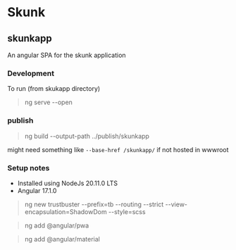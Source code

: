 # Skunk

## skunkapp

An angular SPA for the skunk application

### Development

To run (from skukapp directory)
> ng serve --open

### publish

> ng build --output-path ../publish/skunkapp

might need something like `--base-href /skunkapp/` if not hosted in wwwroot

### Setup notes

- Installed using NodeJs 20.11.0 LTS
- Angular 17.1.0

> ng new trustbuster --prefix=tb --routing --strict --view-encapsulation=ShadowDom --style=scss

> ng add @angular/pwa

> ng add @angular/material
